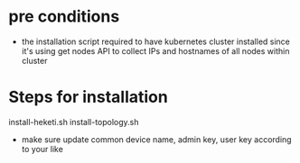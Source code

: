 # pre conditions
- the installation script required to have kubernetes cluster installed since it's using get nodes API to collect IPs and hostnames of all nodes within cluster

# Steps for installation
install-heketi.sh
install-topology.sh
- make sure update common device name, admin key, user key according to your like